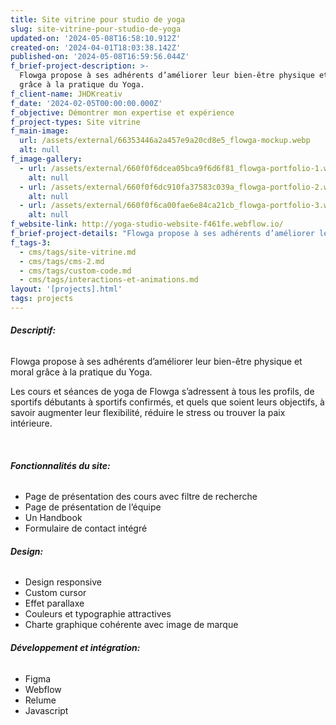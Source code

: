 ```yaml
---
title: Site vitrine pour studio de yoga
slug: site-vitrine-pour-studio-de-yoga
updated-on: '2024-05-08T16:58:10.912Z'
created-on: '2024-04-01T18:03:38.142Z'
published-on: '2024-05-08T16:59:56.044Z'
f_brief-project-description: >-
  Flowga propose à ses adhérents d’améliorer leur bien-être physique et moral
  grâce à la pratique du Yoga.
f_client-name: JHDKreativ
f_date: '2024-02-05T00:00:00.000Z'
f_objective: Démontrer mon expertise et expérience
f_project-types: Site vitrine
f_main-image:
  url: /assets/external/66353446a2a457e9a20cd8e5_flowga-mockup.webp
  alt: null
f_image-gallery:
  - url: /assets/external/660f0f6dcea05bca9f6d6f81_flowga-portfolio-1.webp
    alt: null
  - url: /assets/external/660f0f6dc910fa37583c039a_flowga-portfolio-2.webp
    alt: null
  - url: /assets/external/660f0f6ca00fae6e84ca21cb_flowga-portfolio-3.webp
    alt: null
f_website-link: http://yoga-studio-website-f461fe.webflow.io/
f_brief-project-details: "Flowga propose à ses adhérents d’améliorer leur bien-être physique et moral grâce à la pratique du Yoga.Les cours et séances de yoga de Flowga s’adressent à tous les profils, de sportifs débutants à sportifs confirmés, et quels que soient leurs objectifs, à savoir augmenter leur flexibilité, réduire le stress ou trouver la paix intérieure.\_‍Fonctionnalités du site:Responsive designPrésentation des coursPrésentation de l’équipeUn Handbook\_Formulaire de contact intégréFiltres de rechercheDesign:Professionnel et dynamiqueCouleurs et typographie attractivesCharte graphique cohérente avec image de marqueDéveloppement et intégration:WebflowRelumeJavascript"
f_tags-3:
  - cms/tags/site-vitrine.md
  - cms/tags/cms-2.md
  - cms/tags/custom-code.md
  - cms/tags/interactions-et-animations.md
layout: '[projects].html'
tags: projects
---
```


###### **Descriptif:**

Flowga propose à ses adhérents d’améliorer leur bien-être physique et moral grâce à la pratique du Yoga.

Les cours et séances de yoga de Flowga s’adressent à tous les profils, de sportifs débutants à sportifs confirmés, et quels que soient leurs objectifs, à savoir augmenter leur flexibilité, réduire le stress ou trouver la paix intérieure. 

‍

###### **Fonctionnalités du site:**

*   Page de présentation des cours avec filtre de recherche
*   Page de présentation de l’équipe
*   Un Handbook 
*   Formulaire de contact intégré

###### **Design:**

*   Design responsive
*   Custom cursor
*   Effet parallaxe
*   Couleurs et typographie attractives
*   Charte graphique cohérente avec image de marque

###### **Développement et intégration:**

*   Figma
*   Webflow
*   Relume
*   Javascript

‍
